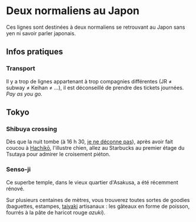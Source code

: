 # Deux normaliens au Japon

Ces lignes sont destinées à deux normaliens se retrouvant au Japon sans yen ni savoir parler japonais.

## Infos pratiques

### Transport

Il y a trop de lignes appartenant à trop compagnies différentes (JR ≠ subway ≠ Keihan ≠ …), il est déconseillé de prendre des tickets journées. *Pay as you go.*

## Tokyo

### Shibuya crossing

Dès que la nuit tombe (à 16 h 30, [je ne déconne pas](http://www.sunrise-and-sunset.com/fr/sun/japon/tokyo)), après avoir fait coucou à [Hachikō](https://fr.wikipedia.org/wiki/Hachikō), l'illustre chien, allez au Starbucks au premier étage du Tsutaya pour admirer le croisement piéton.

### Senso-ji

Ce superbe temple, dans le vieux quartier d'Asakusa, a été récemment rénové.

Sur plusieurs centaines de mètres, vous trouverez toutes sortes de goodies (baguettes, estampes, [taiyaki](https://en.wikipedia.org/wiki/Taiyaki) artisanaux : les gâteaux en forme de poisson, fourrés à la pâte de haricot rouge *azuki*).
